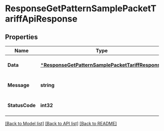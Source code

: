 # ResponseGetPatternSamplePacketTariffApiResponse

## Properties
Name | Type | Description | Notes
------------ | ------------- | ------------- | -------------
**Data** | [***ResponseGetPatternSamplePacketTariffResponse**](response.GetPatternSamplePacketTariffResponse.md) |  | [optional] [default to null]
**Message** | **string** |  | [optional] [default to null]
**StatusCode** | **int32** |  | [optional] [default to null]

[[Back to Model list]](../README.md#documentation-for-models) [[Back to API list]](../README.md#documentation-for-api-endpoints) [[Back to README]](../README.md)


